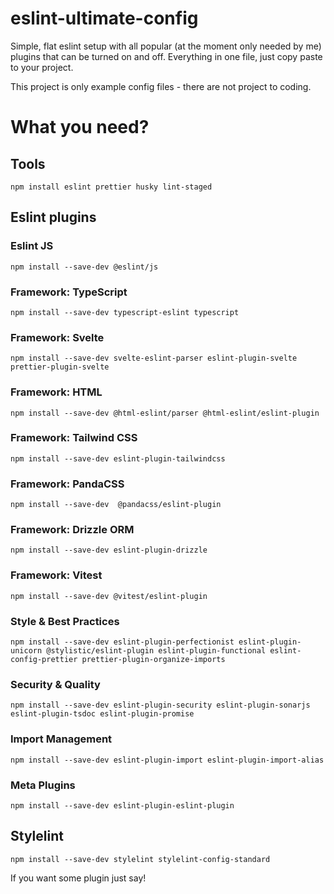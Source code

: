 # eslint-ultimate-config
Simple, flat eslint setup with all popular (at the moment only needed by me) plugins that can be turned on and off. Everything in one file, just copy paste to your project.

This project is only example config files - there are not project to coding.

# What you need?

## Tools
```
npm install eslint prettier husky lint-staged
```

## Eslint plugins
### Eslint JS
```
npm install --save-dev @eslint/js
```

### Framework: TypeScript
```
npm install --save-dev typescript-eslint typescript
```

### Framework: Svelte
```
npm install --save-dev svelte-eslint-parser eslint-plugin-svelte prettier-plugin-svelte
```

### Framework: HTML
```
npm install --save-dev @html-eslint/parser @html-eslint/eslint-plugin
```

### Framework: Tailwind CSS
```
npm install --save-dev eslint-plugin-tailwindcss
```

### Framework: PandaCSS
```
npm install --save-dev  @pandacss/eslint-plugin
```

### Framework: Drizzle ORM
```
npm install --save-dev eslint-plugin-drizzle
```

### Framework: Vitest
```
npm install --save-dev @vitest/eslint-plugin
```

### Style & Best Practices
```
npm install --save-dev eslint-plugin-perfectionist eslint-plugin-unicorn @stylistic/eslint-plugin eslint-plugin-functional eslint-config-prettier prettier-plugin-organize-imports
```

### Security & Quality
```
npm install --save-dev eslint-plugin-security eslint-plugin-sonarjs eslint-plugin-tsdoc eslint-plugin-promise
```

### Import Management
```
npm install --save-dev eslint-plugin-import eslint-plugin-import-alias
```

### Meta Plugins
```
npm install --save-dev eslint-plugin-eslint-plugin
```

## Stylelint
```
npm install --save-dev stylelint stylelint-config-standard
```

If you want some plugin just say!
